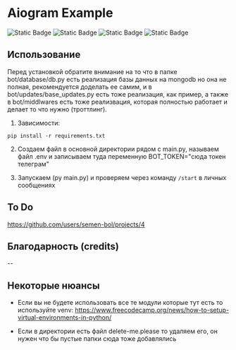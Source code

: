 # Aiogram Example
![Static Badge](https://img.shields.io/badge/aiogram-3.x-blue)
![Static Badge](https://img.shields.io/badge/loguru-0.7.2-green)
![Static Badge](https://img.shields.io/badge/pydantic-2.8.2-cyan)
![Static Badge](https://img.shields.io/badge/pydantic_settings-2.3.4-red)
## Использование
Перед установкой обратите внимание на то что в папке bot/database/db.py есть реализация базы данных на mongodb но она не полная, рекомендуется доделать ее самим, и в bot/updates/base_updates.py есть тоже реализация, как пример, а также в bot/middlwares есть тоже реализвация, которая полностью работает и делает то что нужно (троттлинг).

1. Зависимости:
```
pip install -r requirements.txt
```
2. Создаем файл в основной директории рядом с main.py, называем файл .env и записываем туда переменную BOT_TOKEN="сюда токен телеграм"

3. Запускаем (py main.py) и проверяем через команду ```/start``` в личных сообщениях


## To Do

https://github.com/users/semen-bol/projects/4

## Благодарность (credits)

--


## Некоторые нюансы
* Если вы не будете использовать все те модули которые тут есть то используйте venv: https://www.freecodecamp.org/news/how-to-setup-virtual-environments-in-python/

* Если в директории есть файл delete-me.please то удаляем его, он нужен что бы пустые папки сюда тоже добавлялись
